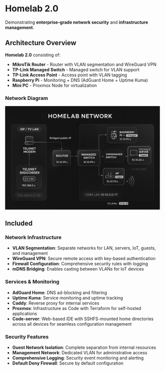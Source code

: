 # Homelab 2.0

Demonstrating **enterprise-grade network security** and **infrastructure management**.

## Architecture Overview

**Homelab 2.0** consisting of:
- **MikroTik Router** - Router with VLAN segmentation and WireGuard VPN
- **TP-Link Managed Switch** - Managed switch for VLAN support
- **TP-Link Access Point** - Access point with VLAN tagging
- **Raspberry Pi** - Monitoring + DNS (AdGuard Home + Uptime Kuma)
- **Mini PC** - Proxmox Node for virtualization

### Network Diagram
![diagram](./network_diagram.jpg)

## Included

### Network Infrastructure
- **VLAN Segmentation**: Separate networks for LAN, servers, IoT, guests, and management
- **WireGuard VPN**: Secure remote access with key-based authentication
- **Firewall Configuration**: Comprehensive security rules with logging
- **mDNS Bridging**: Enables casting between VLANs for IoT devices

### Services & Monitoring
- **AdGuard Home**: DNS ad-blocking and filtering
- **Uptime Kuma**: Service monitoring and uptime tracking
- **Caddy**: Reverse proxy for internal services
- **Proxmox**: Infrastructure as Code with Terraform for self-hosted applications
- **Code-server**: Web-based IDE with SSHFS-mounted home directories across all devices for seamless configuration management

### Security Features
- **Guest Network Isolation**: Complete separation from internal resources
- **Management Network**: Dedicated VLAN for administrative access
- **Comprehensive Logging**: Security event monitoring and alerting
- **Default Deny Firewall**: Secure by default configuration